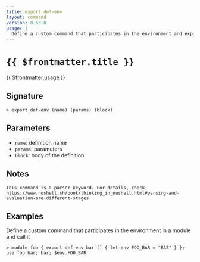 ```yaml
---
title: export def-env
layout: command
version: 0.63.0
usage: |
  Define a custom command that participates in the environment and export it from a module
---
```


# `{{ $frontmatter.title }}`

<div style='white-space: pre-wrap;'>{{ $frontmatter.usage }}</div>

## Signature

```> export def-env (name) (params) (block)```

## Parameters

 -  `name`: definition name
 -  `params`: parameters
 -  `block`: body of the definition

## Notes
```text
This command is a parser keyword. For details, check
https://www.nushell.sh/book/thinking_in_nushell.html#parsing-and-evaluation-are-different-stages
```
## Examples

Define a custom command that participates in the environment in a module and call it
```shell
> module foo { export def-env bar [] { let-env FOO_BAR = "BAZ" } }; use foo bar; bar; $env.FOO_BAR
```
